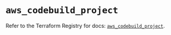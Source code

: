 # `aws_codebuild_project`

Refer to the Terraform Registry for docs: [`aws_codebuild_project`](https://registry.terraform.io/providers/hashicorp/aws/6.14.1/docs/resources/codebuild_project).
